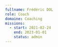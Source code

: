 ```yaml
---
fullname: Frédéric DOL
role: Coach
domaine: Coaching
missions:
  - start: 2021-02-24
    end: 2023-01-01
    status: admin
---
```


